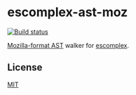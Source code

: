 # escomplex-ast-moz

[![Build status][ci-image]][ci-status]

[Mozilla-format AST][parserapi] walker
for [escomplex][escomplex].

## License

[MIT][license]

[ci-image]: https://secure.travis-ci.org/philbooth/escomplex-ast-moz.png?branch=master
[ci-status]: http://travis-ci.org/#!/philbooth/escomplex-ast-moz
[parserapi]: https://developer.mozilla.org/en-US/docs/SpiderMonkey/Parser_API
[escomplex]: https://github.com/philbooth/escomplex
[license]: https://github.com/philbooth/escomplex-ast-moz/blob/master/COPYING

